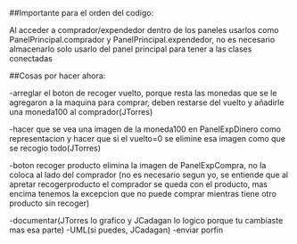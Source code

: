 ##Importante para el orden del codigo:

Al acceder a comprador/expendedor dentro de los paneles usarlos como PanelPrincipal.comprador y PanelPrincipal.expendedor, no es necesario almacenarlo solo usarlo del panel principal para tener a las clases conectadas

##Cosas por hacer ahora:

-arreglar el boton de recoger vuelto, porque resta las monedas que se le agregaron a la maquina para comprar, deben restarse del vuelto y añadirle una moneda100 al comprador(JTorres)

-hacer que se vea una imagen de la moneda100 en PanelExpDinero como representacion y hacer que si el vuelto=0 se elimine esa imagen como que se recogio todo(JTorres)

-boton recoger producto elimina la imagen de PanelExpCompra, no la coloca al lado del comprador (no es necesario segun yo, se entiende que al apretar recogerproducto el comprador se queda con el producto, mas encima tenemos la excepcion que no puede comprar mientras tiene otro producto sin recoger)

-documentar(JTorres lo grafico y JCadagan lo logico porque tu cambiaste mas esa parte)
-UML(si puedes, JCadagan)
-enviar porfin





